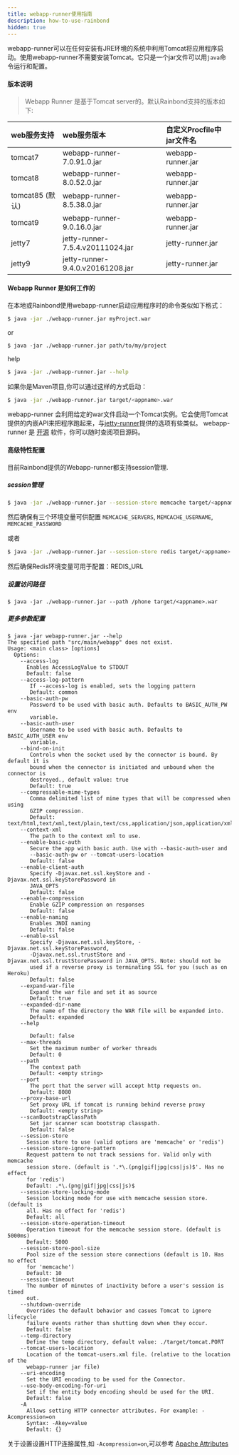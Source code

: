 ```yaml
---
title: webapp-runner使用指南
description: how-to-use-rainbond
hidden: true
---
```


webapp-runner可以在任何安装有JRE环境的系统中利用Tomcat将应用程序启动。使用webapp-runner不需要安装Tomcat。它只是一个jar文件可以用`java`命令运行和配置。

#### 版本说明

> Webapp Runner 是基于Tomcat server的。默认Rainbond支持的版本如下:

| web服务支持| web服务版本| 自定义Procfile中jar文件名|
| :------- | :----------- | :----------------------- |
| tomcat7 | webapp-runner-7.0.91.0.jar | webapp-runner.jar |
| tomcat8 | webapp-runner-8.0.52.0.jar | webapp-runner.jar |
| tomcat85 (默认) | webapp-runner-8.5.38.0.jar | webapp-runner.jar |
| tomcat9 | webapp-runner-9.0.16.0.jar | webapp-runner.jar |
| jetty7 | jetty-runner-7.5.4.v20111024.jar | jetty-runner.jar |
| jetty9 | jetty-runner-9.4.0.v20161208.jar | jetty-runner.jar |

#### Webapp Runner 是如何工作的

在本地或Rainbond使用webapp-runner启动应用程序时的命令类似如下格式：

```bash
$ java -jar ./webapp-runner.jar myProject.war
```

or

```
$ java -jar ./webapp-runner.jar path/to/my/project
```

help

```bash
$ java -jar ./webapp-runner.jar --help
```

如果你是Maven项目,你可以通过这样的方式启动：

```bash
$ java -jar ./webapp-runner.jar target/<appname>.war
```

webapp-runner 会利用给定的war文件启动一个Tomcat实例。它会使用Tomcat提供的内嵌API来把程序跑起来，与[jetty-runner](https://webtide.com/)提供的选项有些类似。 webapp-runner 是 [开源](https://github.com/jsimone/webapp-runner) 软件，你可以随时查阅项目源码。


#### 高级特性配置

目前Rainbond提供的Webapp-runner都支持session管理.

##### session管理

```bash
$ java -jar ./webapp-runner.jar --session-store memcache target/<appname>.war
```

然后确保有三个环境变量可供配置 `MEMCACHE_SERVERS`, `MEMCACHE_USERNAME`, `MEMCACHE_PASSWORD`

或者

```bash
$ java -jar ./webapp-runner.jar --session-store redis target/<appname>.war
```

然后确保Redis环境变量可用于配置：REDIS_URL

##### 设置访问路径

```
$ java -jar ./webapp-runner.jar --path /phone target/<appname>.war
```

##### 更多参数配置

```
$ java -jar webapp-runner.jar --help
The specified path "src/main/webapp" does not exist.
Usage: <main class> [options]
  Options:
    --access-log
      Enables AccessLogValue to STDOUT
      Default: false
    --access-log-pattern
       If --access-log is enabled, sets the logging pattern
       Default: common
    --basic-auth-pw
       Password to be used with basic auth. Defaults to BASIC_AUTH_PW env
       variable.
    --basic-auth-user
       Username to be used with basic auth. Defaults to BASIC_AUTH_USER env
       variable.
    --bind-on-init
       Controls when the socket used by the connector is bound. By default it is
       bound when the connector is initiated and unbound when the connector is
       destroyed., default value: true
       Default: true
    --compressable-mime-types
       Comma delimited list of mime types that will be compressed when using
       GZIP compression.
       Default: text/html,text/xml,text/plain,text/css,application/json,application/xml,text/javascript,application/javascript
    --context-xml
       The path to the context xml to use.
    --enable-basic-auth
       Secure the app with basic auth. Use with --basic-auth-user and
       --basic-auth-pw or --tomcat-users-location
       Default: false
    --enable-client-auth
       Specify -Djavax.net.ssl.keyStore and -Djavax.net.ssl.keyStorePassword in
       JAVA_OPTS
       Default: false
    --enable-compression
       Enable GZIP compression on responses
       Default: false
    --enable-naming
       Enables JNDI naming
       Default: false
    --enable-ssl
       Specify -Djavax.net.ssl.keyStore, -Djavax.net.ssl.keyStorePassword,
       -Djavax.net.ssl.trustStore and -Djavax.net.ssl.trustStorePassword in JAVA_OPTS. Note: should not be
       used if a reverse proxy is terminating SSL for you (such as on Heroku)
       Default: false
    --expand-war-file
       Expand the war file and set it as source
       Default: true
    --expanded-dir-name
       The name of the directory the WAR file will be expanded into.
       Default: expanded
    --help

       Default: false
    --max-threads
       Set the maximum number of worker threads
       Default: 0
    --path
       The context path
       Default: <empty string>
    --port
       The port that the server will accept http requests on.
       Default: 8080
    --proxy-base-url
       Set proxy URL if tomcat is running behind reverse proxy
       Default: <empty string>
    --scanBootstrapClassPath
       Set jar scanner scan bootstrap classpath.
       Default: false
    --session-store
      Session store to use (valid options are 'memcache' or 'redis')
    --session-store-ignore-pattern
      Request pattern to not track sessions for. Valid only with memcache
      session store. (default is '.*\.(png|gif|jpg|css|js)$'. Has no effect
      for 'redis')
      Default: .*\.(png|gif|jpg|css|js)$
    --session-store-locking-mode
      Session locking mode for use with memcache session store. (default is
      all. Has no effect for 'redis')
      Default: all
    --session-store-operation-timeout
      Operation timeout for the memcache session store. (default is 5000ms)
      Default: 5000
    --session-store-pool-size
      Pool size of the session store connections (default is 10. Has no effect
      for 'memcache')
      Default: 10
    --session-timeout
      The number of minutes of inactivity before a user's session is timed
      out.
    --shutdown-override
      Overrides the default behavior and casues Tomcat to ignore lifecycle
      failure events rather than shutting down when they occur.
      Default: false
    --temp-directory
      Define the temp directory, default value: ./target/tomcat.PORT
    --tomcat-users-location
      Location of the tomcat-users.xml file. (relative to the location of the
      webapp-runner jar file)
    --uri-encoding
      Set the URI encoding to be used for the Connector.
    --use-body-encoding-for-uri
      Set if the entity body encoding should be used for the URI.
      Default: false
    -A
      Allows setting HTTP connector attributes. For example: -Acompression=on
      Syntax: -Akey=value
      Default: {}
```

关于设置设置HTTP连接属性,如 `-Acompression=on`,可以参考 [Apache Attributes](https://tomcat.apache.org/tomcat-8.5-doc/config/http.html)
